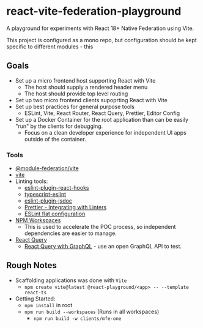 # react-vite-federation-playground

A playground for experiments with React 18+ Native Federation using Vite.

This project is configured as a mono repo, but configuration should be kept specific to different modules - this 

## Goals

- Set up a micro frontend host supporting React with Vite
  - The host should supply a rendered header menu
  - The host should provide top level routing
- Set up two micro frontend clients supoprting React with Vite
- Set up best practices for general purpose tools
  - ESLint, Vite, React Router, React Query, Prettier, Editor Config
- Set up a Docker Container for the root application than can be easily "run" by the clients for debugging.
  - Focus on a clean developer experience for independent UI apps outside of the container.

### Tools

- [@module-federation/vite](https://www.npmjs.com/package/@module-federation/vite)
- [vite](https://vitejs.dev/guide/)
- Linting tools:
  - [eslint-plugin-react-hooks](https://www.npmjs.com/package/eslint-plugin-react-hooks)
  - [typescript-eslint](https://typescript-eslint.io/linting/configs/)
  - [eslint-plugin-jsdoc](https://www.npmjs.com/package/eslint-plugin-jsdoc)
  - [Prettier - Integrating with Linters](https://prettier.io/docs/en/integrating-with-linters.html)
  - [ESLint flat configuration](https://eslint.org/blog/2022/08/new-config-system-part-2/)
- [NPM Workspaces](https://docs.npmjs.com/cli/v7/using-npm/workspaces)
  - This is used to accelerate the POC process, so independent dependencies are easier to manage.
- [React Query](https://tanstack.com/query/latest)
  - [React Query with GraphQL](https://tanstack.com/query/latest/docs/react/graphql) - use an open GraphQL API to test.

## Rough Notes

- Scaffolding applications was done with `Vite`
  - `npm create vite@latest @react-playground/<app> -- --template react-ts`
- Getting Started:
  - `npm install` in root
  - `npm run build --workspaces` (Runs in all workspaces)
    - `npm run build -w clients/mfe-one`
